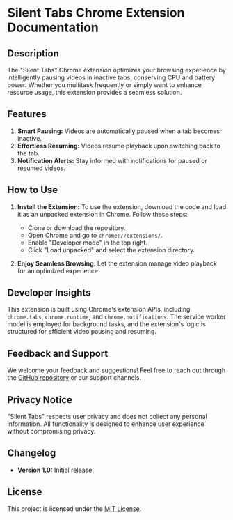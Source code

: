 # Silent Tabs Chrome Extension Documentation

## Description

The "Silent Tabs" Chrome extension optimizes your browsing experience by intelligently pausing videos in inactive tabs, conserving CPU and battery power. Whether you multitask frequently or simply want to enhance resource usage, this extension provides a seamless solution.

## Features

1. **Smart Pausing:** Videos are automatically paused when a tab becomes inactive.
2. **Effortless Resuming:** Videos resume playback upon switching back to the tab.
3. **Notification Alerts:** Stay informed with notifications for paused or resumed videos.

## How to Use

1. **Install the Extension:** To use the extension, download the code and load it as an unpacked extension in Chrome. Follow these steps:
   - Clone or download the repository.
   - Open Chrome and go to `chrome://extensions/`.
   - Enable "Developer mode" in the top right.
   - Click "Load unpacked" and select the extension directory.

2. **Enjoy Seamless Browsing:** Let the extension manage video playback for an optimized experience.

## Developer Insights

This extension is built using Chrome's extension APIs, including `chrome.tabs`, `chrome.runtime`, and `chrome.notifications`. The service worker model is employed for background tasks, and the extension's logic is structured for efficient video pausing and resuming.

## Feedback and Support

We welcome your feedback and suggestions! Feel free to reach out through the [GitHub repository](#insert-github-repo-link) or our support channels.

## Privacy Notice

"Silent Tabs" respects user privacy and does not collect any personal information. All functionality is designed to enhance user experience without compromising privacy.

## Changelog

- **Version 1.0:** Initial release.

## License

This project is licensed under the [MIT License](LICENSE).
